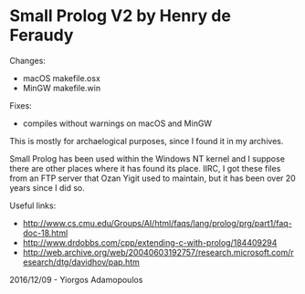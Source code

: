 # Small Prolog V2 by Henry de Feraudy

Changes:

  * macOS makefile.osx
  * MinGW makefile.win

Fixes:

  * compiles without warnings on macOS and MinGW

This is mostly for archaelogical purposes, since I found it in my archives.

Small Prolog has been used within the Windows NT kernel and I suppose there
are other places where it has found its place. IIRC, I got these files from
an FTP server that Ozan Yigit used to maintain, but it has been over 20 years
since I did so.

Useful links:

- http://www.cs.cmu.edu/Groups/AI/html/faqs/lang/prolog/prg/part1/faq-doc-18.html
- http://www.drdobbs.com/cpp/extending-c-with-prolog/184409294
- http://web.archive.org/web/20040603192757/research.microsoft.com/research/dtg/davidhov/pap.htm

2016/12/09 - Yiorgos Adamopoulos
